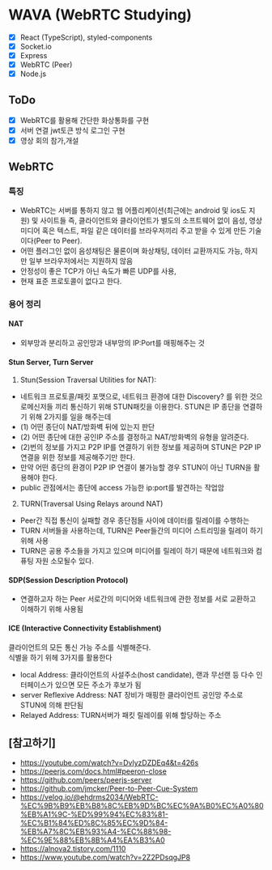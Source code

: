# WAVA (WebRTC Studying)

- [x] React (TypeScript), styled-components
- [x] Socket.io
- [x] Express
- [x] WebRTC (Peer)
- [x] Node.js

## ToDo

- [x] WebRTC를 활용해 간단한 화상통화를 구현
- [x] 서버 연결 jwt토큰 방식 로그인 구현
- [x] 영상 회의 참가,개설

## WebRTC

### 특징

- WebRTC는 서버를 통하지 않고 웹 어플리케이션(최근에는 android 및 ios도 지원) 및 사이트들 즉, 클라이언트와 클라이언트가 별도의 소프트웨어 없이 음성, 영상 미디어 혹은 텍스트, 파일 같은 데이터를 브라우저끼리 주고 받을 수 있게 만든 기술이다(Peer to Peer).
- 어떤 플러그인 없이 음성채팅은 물론이며 화상채팅, 데이터 교환까지도 가능, 하지만 일부 브라우저에서는 지원하지 않음
- 안정성이 좋은 TCP가 아닌 속도가 빠른 UDP를 사용,
- 현재 표준 프로토콜이 없다고 한다.

### 용어 정리

#### NAT

- 외부망과 분리하고 공인망과 내부망의 IP:Port를 매핑해주는 것

#### Stun Server, Turn Server

1. Stun(Session Traversal Utilities for NAT):

- 네트워크 프로토콜/패킷 포맷으로, 네트워크 환경에 대한 Discovery? 를 위한 것으로메신저들 끼리 통신하기 위해 STUN패킷을 이용한다. STUN은 IP 종단을 연결하기 위해 2가지를 일을 해주는데<br/>
- (1) 어떤 종단이 NAT/방화벽 뒤에 있는지 판단<br/>
- (2) 어떤 종단에 대한 공인IP 주소를 결정하고 NAT/방화벽의 유형을 알려준다. <br/>
- (2)번의 정보를 가지고 P2P IP를 연결하기 위한 정보를 제공하며 STUN은 P2P IP연결을 위한 정보를 제공해주기만 한다.<br/>
- 만약 어떤 종단의 환경이 P2P IP 연결이 불가능할 경우 STUN이 아닌 TURN을 활용해야 한다.<br/>
- public 관점에서는 종단에 access 가능한 ip:port를 발견하는 작업암

2. TURN(Traversal Using Relays around NAT)

- Peer간 직접 통신이 실패할 경우 종단점들 사이에 데이터를 릴레이를 수행하는<br/>
- TURN 서버들을 사용하는데, TURN은 Peer들간의 미디어 스트리밍을 릴레이 하기 위해 사용<br/>
- TURN은 공용 주소들을 가지고 있으며 미디어를 릴레이 하기 때문에 네트워크와 컴퓨팅 자원 소모될수 있다.<br/>

#### SDP(Session Description Protocol)

- 연결하고자 하는 Peer 서로간의 미디어와 네트워크에 관한 정보를 서로 교환하고 이해하기 위해 사용됨

#### ICE (Interactive Connectivity Establishment)

클라이언트의 모든 통신 가능 주소를 식별해준다.<br/>
식별을 하기 위헤 3가지를 활용한다<br/>

- local Address: 클라이언트의 사설주소(host candidate), 랜과 무선랜 등 다수 인터페이스가 있으면 모든 주소가 후보가 됨
- server Reflexive Address: NAT 장비가 매핑한 클라이언트 공인망 주소로 STUN에 의해 판단됨
- Relayed Address: TURN서버가 패킷 릴레이를 위해 할당하는 주소

## [참고하기]

- https://youtube.com/watch?v=DvlyzDZDEq4&t=426s
- https://peerjs.com/docs.html#peeron-close
- https://github.com/peers/peerjs-server
- https://github.com/jmcker/Peer-to-Peer-Cue-System
- https://velog.io/@ehdrms2034/WebRTC-%EC%9B%B9%EB%B8%8C%EB%9D%BC%EC%9A%B0%EC%A0%80%EB%A1%9C-%ED%99%94%EC%83%81-%EC%B1%84%ED%8C%85%EC%9D%84-%EB%A7%8C%EB%93%A4-%EC%88%98-%EC%9E%88%EB%8B%A4%EA%B3%A0
- https://alnova2.tistory.com/1110
- https://www.youtube.com/watch?v=2Z2PDsqgJP8
